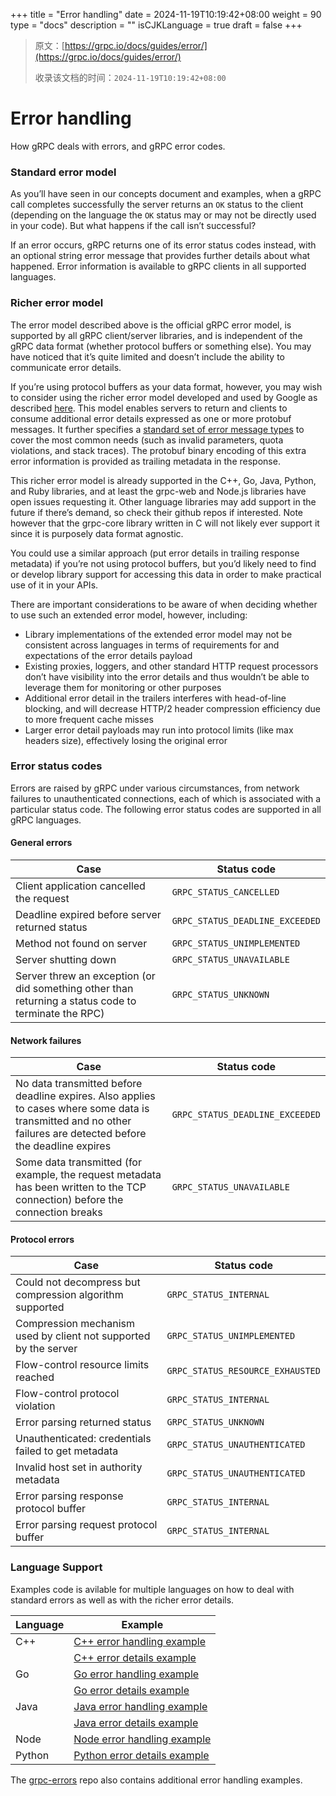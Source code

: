 +++
title = "Error handling"
date = 2024-11-19T10:19:42+08:00
weight = 90
type = "docs"
description = ""
isCJKLanguage = true
draft = false
+++

> 原文：[https://grpc.io/docs/guides/error/](https://grpc.io/docs/guides/error/)
>
> 收录该文档的时间：`2024-11-19T10:19:42+08:00`

# Error handling

How gRPC deals with errors, and gRPC error codes.



### Standard error model

As you’ll have seen in our concepts document and examples, when a gRPC call completes successfully the server returns an `OK` status to the client (depending on the language the `OK` status may or may not be directly used in your code). But what happens if the call isn’t successful?

If an error occurs, gRPC returns one of its error status codes instead, with an optional string error message that provides further details about what happened. Error information is available to gRPC clients in all supported languages.

### Richer error model

The error model described above is the official gRPC error model, is supported by all gRPC client/server libraries, and is independent of the gRPC data format (whether protocol buffers or something else). You may have noticed that it’s quite limited and doesn’t include the ability to communicate error details.

If you’re using protocol buffers as your data format, however, you may wish to consider using the richer error model developed and used by Google as described [here](https://cloud.google.com/apis/design/errors#error_model). This model enables servers to return and clients to consume additional error details expressed as one or more protobuf messages. It further specifies a [standard set of error message types](https://github.com/googleapis/googleapis/blob/master/google/rpc/error_details.proto) to cover the most common needs (such as invalid parameters, quota violations, and stack traces). The protobuf binary encoding of this extra error information is provided as trailing metadata in the response.

This richer error model is already supported in the C++, Go, Java, Python, and Ruby libraries, and at least the grpc-web and Node.js libraries have open issues requesting it. Other language libraries may add support in the future if there’s demand, so check their github repos if interested. Note however that the grpc-core library written in C will not likely ever support it since it is purposely data format agnostic.

You could use a similar approach (put error details in trailing response metadata) if you’re not using protocol buffers, but you’d likely need to find or develop library support for accessing this data in order to make practical use of it in your APIs.

There are important considerations to be aware of when deciding whether to use such an extended error model, however, including:

- Library implementations of the extended error model may not be consistent across languages in terms of requirements for and expectations of the error details payload
- Existing proxies, loggers, and other standard HTTP request processors don’t have visibility into the error details and thus wouldn’t be able to leverage them for monitoring or other purposes
- Additional error detail in the trailers interferes with head-of-line blocking, and will decrease HTTP/2 header compression efficiency due to more frequent cache misses
- Larger error detail payloads may run into protocol limits (like max headers size), effectively losing the original error

### Error status codes

Errors are raised by gRPC under various circumstances, from network failures to unauthenticated connections, each of which is associated with a particular status code. The following error status codes are supported in all gRPC languages.

#### General errors

| Case                                                         | Status code                     |
| ------------------------------------------------------------ | ------------------------------- |
| Client application cancelled the request                     | `GRPC_STATUS_CANCELLED`         |
| Deadline expired before server returned status               | `GRPC_STATUS_DEADLINE_EXCEEDED` |
| Method not found on server                                   | `GRPC_STATUS_UNIMPLEMENTED`     |
| Server shutting down                                         | `GRPC_STATUS_UNAVAILABLE`       |
| Server threw an exception (or did something other than returning a status code to terminate the RPC) | `GRPC_STATUS_UNKNOWN`           |

#### Network failures

| Case                                                         | Status code                     |
| ------------------------------------------------------------ | ------------------------------- |
| No data transmitted before deadline expires. Also applies to cases where some data is transmitted and no other failures are detected before the deadline expires | `GRPC_STATUS_DEADLINE_EXCEEDED` |
| Some data transmitted (for example, the request metadata has been written to the TCP connection) before the connection breaks | `GRPC_STATUS_UNAVAILABLE`       |

#### Protocol errors

| Case                                                         | Status code                      |
| ------------------------------------------------------------ | -------------------------------- |
| Could not decompress but compression algorithm supported     | `GRPC_STATUS_INTERNAL`           |
| Compression mechanism used by client not supported by the server | `GRPC_STATUS_UNIMPLEMENTED`      |
| Flow-control resource limits reached                         | `GRPC_STATUS_RESOURCE_EXHAUSTED` |
| Flow-control protocol violation                              | `GRPC_STATUS_INTERNAL`           |
| Error parsing returned status                                | `GRPC_STATUS_UNKNOWN`            |
| Unauthenticated: credentials failed to get metadata          | `GRPC_STATUS_UNAUTHENTICATED`    |
| Invalid host set in authority metadata                       | `GRPC_STATUS_UNAUTHENTICATED`    |
| Error parsing response protocol buffer                       | `GRPC_STATUS_INTERNAL`           |
| Error parsing request protocol buffer                        | `GRPC_STATUS_INTERNAL`           |

### Language Support

Examples code is avilable for multiple languages on how to deal with standard errors as well as with the richer error details.

| Language | Example                                                      |
| -------- | ------------------------------------------------------------ |
| C++      | [C++ error handling example](https://github.com/grpc/grpc/tree/master/examples/cpp/error_handling) |
|          | [C++ error details example](https://github.com/grpc/grpc/tree/master/examples/cpp/error_details) |
| Go       | [Go error handling example](https://github.com/grpc/grpc-go/tree/master/examples/features/error_handling) |
|          | [Go error details example](https://github.com/grpc/grpc-go/tree/master/examples/features/error_details) |
| Java     | [Java error handling example](https://github.com/grpc/grpc-java/tree/master/examples/src/main/java/io/grpc/examples/errorhandling) |
|          | [Java error details example](https://github.com/grpc/grpc-java/tree/master/examples/src/main/java/io/grpc/examples/errordetails) |
| Node     | [Node error handling example](https://github.com/grpc/grpc-node/tree/master/examples/error_handling) |
| Python   | [Python error details example](https://github.com/grpc/grpc/tree/master/examples/python/errors) |

The [grpc-errors](https://github.com/avinassh/grpc-errors) repo also contains additional error handling examples.
